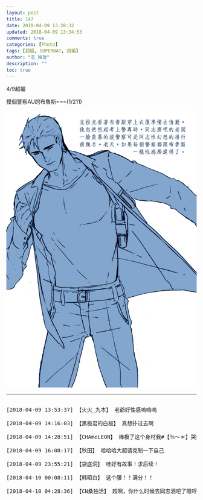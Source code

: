 ```yaml
---
layout: post
title: 147
date: 2018-04-09 13:28:32
updated: 2018-04-09 13:34:53
comments: true
categories: [Photo]
tags: [超蝠, SUPERBAT, 超蝙]
author: "恋_独哲"
description: ""
toc: true
---
```


<p>4/9超蝙</p> 
<p>摸個警察AU的布魯斯~~~(1/211)<br /></p>

![](https://raw.githubusercontent.com/alicewish/maple50821/master/img_YW5MWVN1NEpoZFVPTHJxRjBmQTZxNnJiVHVtUGh2ZGxwVEdYd3FkeCtYUHJFcHh6U2U1cVpRPT0.jpg)

---

<pre>

[2018-04-09 13:53:37] 【火火_九本】 老爺好性感嗚嗚嗚

[2018-04-09 14:16:03] 【黑板君的白板】 真想扑过去啊

[2018-04-09 14:28:51] 【CHAmeLEON】 棒极了这个身材我#【％～＊】哭爆

[2018-04-09 16:08:17] 【秋田】 哈哈哈大超请克制一下自己

[2018-04-09 23:55:21] 【袋底洞】 哇好有故事！求后续！

[2018-04-10 00:08:11] 【韩昭白】 这个腰！！满分！！

[2018-04-10 04:28:36] 【CN桑独活】 超啊，你什么时候去同志酒吧了嗯哼？

</pre>